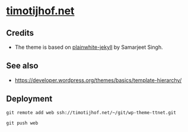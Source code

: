 # [timotijhof.net](https://timotijhof.net)

## Credits

* The theme is based on [plainwhite-jekyll](https://github.com/thelehhman/plainwhite-jekyll)
by Samarjeet Singh.

## See also

* https://developer.wordpress.org/themes/basics/template-hierarchy/

## Deployment

```
git remote add web ssh://timotijhof.net/~/git/wp-theme-ttnet.git

git push web
```
